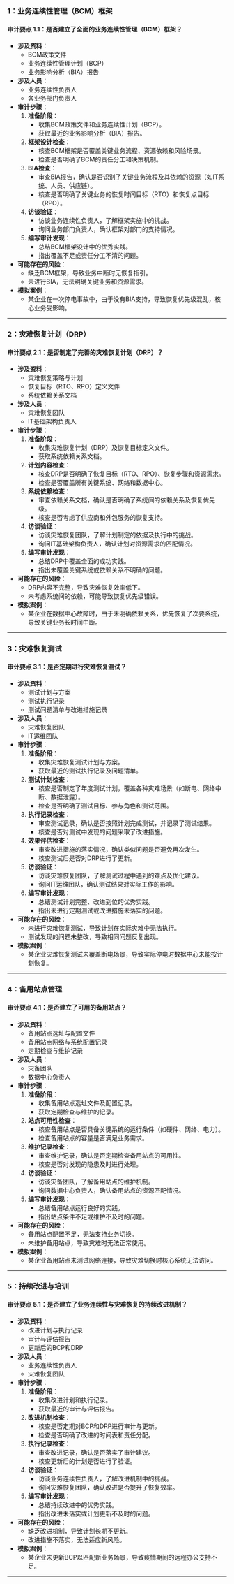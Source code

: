 
### **1：业务连续性管理（BCM）框架**

#### **审计要点 1.1**：是否建立了全面的业务连续性管理（BCM）框架？

- **涉及资料**：
    - BCM政策文件
    - 业务连续性管理计划（BCP）
    - 业务影响分析（BIA）报告
- **涉及人员**：
    - 业务连续性负责人
    - 各业务部门负责人
- **审计步骤**：
    1. **准备阶段**：
        - 收集BCM政策文件和业务连续性计划（BCP）。
        - 获取最近的业务影响分析（BIA）报告。
    2. **框架设计检查**：
        - 核查BCM框架是否覆盖关键业务流程、资源依赖和风险场景。
        - 检查是否明确了BCM的责任分工和决策机制。
    3. **BIA检查**：
        - 审查BIA报告，确认是否识别了关键业务流程及其依赖的资源（如IT系统、人员、供应链）。
        - 核查是否明确了关键业务的恢复时间目标（RTO）和恢复点目标（RPO）。
    4. **访谈验证**：
        - 访谈业务连续性负责人，了解框架实施中的挑战。
        - 询问业务部门负责人，确认框架对部门的支持情况。
    5. **编写审计发现**：
        - 总结BCM框架设计中的优秀实践。
        - 指出覆盖不足或责任分工不清的问题。
- **可能存在的风险**：
    - 缺乏BCM框架，导致业务中断时无恢复指引。
    - 未进行BIA，无法明确关键业务和资源需求。
- **模拟案例**：
    - 某企业在一次停电事故中，由于没有BIA支持，导致恢复优先级混乱，核心业务受影响。

---

### **2：灾难恢复计划（DRP）**

#### **审计要点 2.1**：是否制定了完善的灾难恢复计划（DRP）？

- **涉及资料**：
    - 灾难恢复策略与计划
    - 恢复目标（RTO、RPO）定义文件
    - 系统依赖关系文档
- **涉及人员**：
    - 灾难恢复团队
    - IT基础架构负责人
- **审计步骤**：
    1. **准备阶段**：
        - 收集灾难恢复计划（DRP）及恢复目标定义文件。
        - 获取系统依赖关系文档。
    2. **计划内容检查**：
        - 核查DRP是否明确了恢复目标（RTO、RPO）、恢复步骤和资源需求。
        - 检查是否覆盖所有关键系统、网络和数据中心。
    3. **系统依赖检查**：
        - 审查依赖关系文档，确认是否明确了系统间的依赖关系及恢复优先级。
        - 核查是否考虑了供应商和外包服务的恢复支持。
    4. **访谈验证**：
        - 访谈灾难恢复团队，了解计划制定的依据及执行中的挑战。
        - 询问IT基础架构负责人，确认计划对资源需求的匹配情况。
    5. **编写审计发现**：
        - 总结DRP中覆盖全面的成功实践。
        - 指出未覆盖关键系统或依赖关系不明确的问题。
- **可能存在的风险**：
    - DRP内容不完整，导致灾难恢复效率低下。
    - 未考虑系统间的依赖，可能导致恢复优先级错误。
- **模拟案例**：
    - 某企业在数据中心故障时，由于未明确依赖关系，优先恢复了次要系统，导致关键业务长时间中断。

---

### **3：灾难恢复测试**

#### **审计要点 3.1**：是否定期进行灾难恢复测试？

- **涉及资料**：
    - 测试计划与方案
    - 测试执行记录
    - 测试问题清单与改进措施记录
- **涉及人员**：
    - 灾难恢复团队
    - IT运维团队
- **审计步骤**：
    1. **准备阶段**：
        - 收集灾难恢复测试计划与方案。
        - 获取最近的测试执行记录及问题清单。
    2. **测试计划检查**：
        - 核查是否制定了年度测试计划，覆盖各种灾难场景（如断电、网络中断、数据泄露）。
        - 检查是否明确了测试目标、参与角色和测试范围。
    3. **执行记录检查**：
        - 审查测试记录，确认是否按照计划完成测试，并记录了测试结果。
        - 核查是否对测试中发现的问题采取了改进措施。
    4. **效果评估检查**：
        - 审查改进措施的落实情况，确认类似问题是否避免再次发生。
        - 核查测试后是否对DRP进行了更新。
    5. **访谈验证**：
        - 访谈灾难恢复团队，了解测试过程中遇到的难点及优化建议。
        - 询问IT运维团队，确认测试结果对实际工作的影响。
    6. **编写审计发现**：
        - 总结测试计划完整、改进到位的优秀实践。
        - 指出未进行定期测试或改进措施未落实的问题。
- **可能存在的风险**：
    - 未进行灾难恢复测试，导致计划在实际灾难中无法执行。
    - 测试发现的问题未整改，导致相同问题反复出现。
- **模拟案例**：
    - 某企业灾难恢复测试未覆盖断电场景，导致实际停电时数据中心未能按计划恢复。

---

### **4：备用站点管理**

#### **审计要点 4.1**：是否建立了可用的备用站点？

- **涉及资料**：
    - 备用站点选址与配置文件
    - 备用站点网络与系统配置记录
    - 定期检查与维护记录
- **涉及人员**：
    - 灾备团队
    - 数据中心负责人
- **审计步骤**：
    1. **准备阶段**：
        - 收集备用站点选址文件及配置记录。
        - 获取定期检查与维护的记录。
    2. **站点可用性检查**：
        - 核查备用站点是否具备关键系统的运行条件（如硬件、网络、电力）。
        - 检查备用站点的容量是否满足业务需求。
    3. **维护记录检查**：
        - 审查维护记录，确认是否定期检查备用站点的可用性。
        - 核查是否对发现的隐患及时进行处理。
    4. **访谈验证**：
        - 访谈灾备团队，了解备用站点的维护机制。
        - 询问数据中心负责人，确认备用站点的资源匹配情况。
    5. **编写审计发现**：
        - 总结备用站点运行良好的实践。
        - 指出站点条件不足或维护不及时的问题。
- **可能存在的风险**：
    - 备用站点配置不足，无法支持业务切换。
    - 未维护备用站点，导致灾难时无法正常使用。
- **模拟案例**：
    - 某企业备用站点未测试网络连接，导致灾难切换时核心系统无法访问。

---

### **5：持续改进与培训**

#### **审计要点 5.1**：是否建立了业务连续性与灾难恢复的持续改进机制？

- **涉及资料**：
    - 改进计划与执行记录
    - 审计与评估报告
    - 更新后的BCP和DRP
- **涉及人员**：
    - 业务连续性负责人
    - 灾难恢复团队
- **审计步骤**：
    1. **准备阶段**：
        - 收集改进计划和执行记录。
        - 获取最近的审计与评估报告。
    2. **改进机制检查**：
        - 核查是否定期对BCP和DRP进行审计与更新。
        - 检查是否明确了改进的时间表和责任分配。
    3. **执行记录检查**：
        - 审查改进记录，确认是否落实了审计建议。
        - 核查更新后的计划是否进行了验证。
    4. **访谈验证**：
        - 访谈业务连续性负责人，了解改进机制中的挑战。
        - 询问灾难恢复团队，确认改进是否提升了恢复效率。
    5. **编写审计发现**：
        - 总结持续改进中的优秀实践。
        - 指出改进未落实或计划更新不及时的问题。
- **可能存在的风险**：
    - 缺乏改进机制，导致计划长期不更新。
    - 改进措施不落实，无法适应新风险。
- **模拟案例**：
    - 某企业未更新BCP以匹配新业务场景，导致疫情期间的远程办公支持不足。

---
